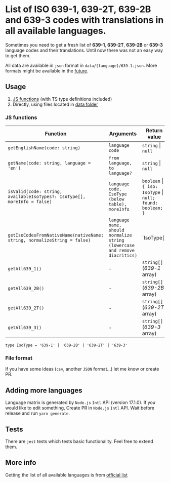 # List of ISO 639-1, 639-2T, 639-2B and 639-3 codes with translations in all available languages.

Sometimes you need to get a fresh list of **639-1**, **639-2T**, **639-2B** or **639-3** language codes and their translations. Until now there was not an easy way to get them.

All data are available in `json` format in `data/[language]/639-1.json`. More formats might be available in the [future](#file-format).

## Usage
1) [JS functions](#js-functions) (with TS type definitions included)
2) Directly, using files located in [data folder](https://github.com/ihmpavel/all-iso-language-codes/tree/master/data)

### JS functions

| Function | Arguments | Return value | Example usage |
|---|---|---|---|
| `getEnglishName(code: string)` | `language code` | `string` &#124; `null` | `getEnglishName('cs')` => `Czech` |
| `getName(code: string, language = 'en')` | `from language, to language?` | `string` &#124; `null` | `getName('cs', 'en')` => `Czech` |
| `isValid(code: string, availableIsoTypes?: IsoType[], moreInfo = false)` | `language code, IsoType (below table), moreInfo` | `boolean` &#124; `{ iso: IsoType` &#124; `null; found: boolean; }` | `isValid('cs')` => `true`, `isValid('cs', ['639-1'], true)` => `{ iso: '639-1'; found: true; }`, |
| `getIsoCodesFromNativeName(nativeName: string, normalizeString = false)` | `language name, should normalize string (lowercase and remove diacritics)` | `IsoType[] | null` | `getIsoCodesFromNativeName('ČeŠtInA', true)` => `['639-3', '639-2B', '639-2T', '639-1']` |
| `getAll639_1()` | - | `string[]` (_639-1_ array) | `getAll639_1()` => `['aa', 'ab', 'af'...]` |
| `getAll639_2B()` | - | `string[]` (_639-2B_ array) | `getAll639_2B()` => `['aar', 'abk', 'ace'...]` |
| `getAll639_2T()` | - | `string[]` (_639-2T_ array) | `getAll639_2T()` => `['aar', 'abk', 'ace'...]` |
| `getAll639_3()` | - | `string[]` (_639-3_ array) | `getAll639_3()` => `['aaa', 'aab', 'aac'...]` |

`type IsoType = '639-1' | '639-2B' | '639-2T' | '639-3'`

### File format
If you have some ideas (`csv`, another `JSON` format...) let me know or create PR.

## Adding more languages
Language matrix is generated by `Node.js` `Intl` API (version 17.1.0). If you would like to edit something, Create PR in `Node.js` `Intl` API. Wait before release and run `yarn generate`.

## Tests
There are `jest` tests which tests basic functionality. Feel free to extend them.

## More info
Getting the list of all available languages is from [official list](https://iso639-3.sil.org/sites/iso639-3/files/downloads/iso-639-3.tab) 


